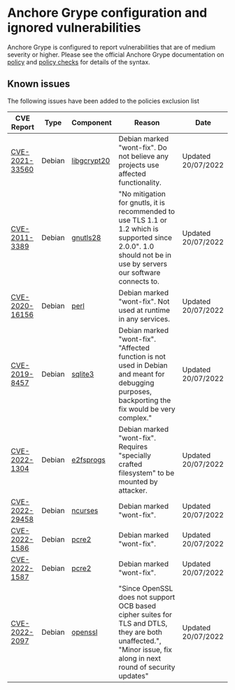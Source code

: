 # Anchore Grype configuration and ignored vulnerabilities
Anchore Grype is configured to report vulnerabilities that are of medium severity or higher.  Please see the official Anchore Grype documentation on [policy](https://docs.anchore.com/current/docs/engine/general/concepts/policy/) and [policy checks](https://docs.anchore.com/current/docs/overview/concepts/policy/policy_checks/) for details of the syntax.

## Known issues
The following issues have been added to the policies exclusion list

| CVE Report    |Type      | Component | Reason       | Date |
| ------------- | -------  |----------| ------------- | -----------------  |
|[CVE-2021-33560](https://nvd.nist.gov/vuln/detail/CVE-2021-33560)| Debian | [libgcrypt20](https://security-tracker.debian.org/tracker/CVE-2021-33560) | Debian marked "wont-fix". Do not believe any projects use affected functionality. | Updated 20/07/2022 |
|[CVE-2011-3389](https://nvd.nist.gov/vuln/detail/CVE-2011-3389)| Debian | [gnutls28](https://security-tracker.debian.org/tracker/CVE-2011-3389) | "No mitigation for gnutls, it is recommended to use TLS 1.1 or 1.2 which is supported since 2.0.0". 1.0 should not be in use by servers our software connects to. | Updated 20/07/2022 |
|[CVE-2020-16156](https://nvd.nist.gov/vuln/detail/CVE-2020-16156)| Debian | [perl](https://security-tracker.debian.org/tracker/CVE-2020-16156) | Debian marked "wont-fix". Not used at runtime in any services. | Updated 20/07/2022 |
|[CVE-2019-8457](https://nvd.nist.gov/vuln/detail/CVE-2019-8457)| Debian | [sqlite3](https://security-tracker.debian.org/tracker/CVE-2019-8457) | Debian marked "wont-fix". "Affected function is not used in Debian and meant for debugging purposes, backporting the fix would be very complex." | Updated 20/07/2022 |
|[CVE-2022-1304](https://nvd.nist.gov/vuln/detail/CVE-2022-1304)| Debian | [e2fsprogs](https://security-tracker.debian.org/tracker/CVE-2022-1304) | Debian marked "wont-fix". Requires "specially crafted filesystem" to be mounted by attacker. | Updated 20/07/2022 |
|[CVE-2022-29458](https://nvd.nist.gov/vuln/detail/CVE-2022-29458)| Debian | [ncurses](https://security-tracker.debian.org/tracker/CVE-2022-1304) | Debian marked "wont-fix". | Updated 20/07/2022 |
|[CVE-2022-1586](https://nvd.nist.gov/vuln/detail/CVE-2022-1586)| Debian | [pcre2](https://security-tracker.debian.org/tracker/CVE-2022-1586) | Debian marked "wont-fix". | Updated 20/07/2022 |
|[CVE-2022-1587](https://nvd.nist.gov/vuln/detail/CVE-2022-1587)| Debian | [pcre2](https://security-tracker.debian.org/tracker/CVE-2022-1587) | Debian marked "wont-fix". | Updated 20/07/2022 |
|[CVE-2022-2097](https://nvd.nist.gov/vuln/detail/CVE-2022-2097)| Debian | [openssl](https://security-tracker.debian.org/tracker/CVE-2022-2097) | "Since OpenSSL does not support OCB based cipher suites for TLS and DTLS, they are both unaffected.", "Minor issue, fix along in next round of security updates" | Updated 20/07/2022 |
